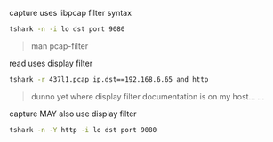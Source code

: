 capture uses libpcap filter syntax

```bash
tshark -n -i lo dst port 9080
```

> man pcap-filter

read uses display filter

```bash
tshark -r 437l1.pcap ip.dst==192.168.6.65 and http
```

> dunno yet where display filter documentation is on my host...
> ...

capture MAY also use display filter


```bash
tshark -n -Y http -i lo dst port 9080
```
